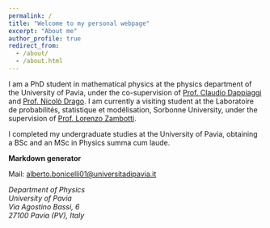 ```yaml
---
permalink: /
title: "Welcome to my personal webpage"
excerpt: "About me"
author_profile: true
redirect_from: 
  - /about/
  - /about.html
---
```


I am a PhD student in mathematical physics at the physics department of the University of Pavia, under the co-supervision of [Prof. Claudio Dappiaggi](https://claudiodappiaggi.com/) and [Prof. Nicolò Drago](https://nicolodrago.wixsite.com/mysite). I am currently a visiting student at the Laboratoire de probabilités, statistique et modélisation, Sorbonne University, under the supervision of [Prof. Lorenzo Zambotti](https://www.lpsm.paris/users/zambotti/index). 

I completed my undergraduate studies at the University of Pavia, obtaining a BSc and an MSc in Physics summa cum laude.

**Markdown generator**

Mail: alberto.bonicelli01@universitadipavia.it

<address>
  Department of Physics<br /> 
  University of Pavia<br />
  Via Agostino Bassi, 6 <br />
  27100 Pavia (PV), Italy
</address>



